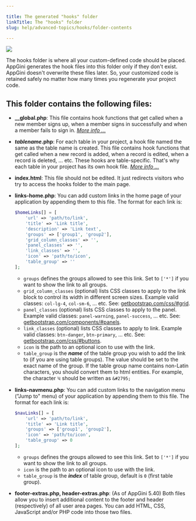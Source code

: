 ```yaml
---

title: The generated "hooks" folder
linkTitle: The "hooks" folder
slug: help/advanced-topics/hooks/folder-contents

---
```


![](https://bigprof.com/appgini/sites/default/files/hooks-folder.png)

The hooks folder is where all your custom-defined code should be placed. AppGini generates the hook files into this folder only if they don't exist. AppGini doesn't overwrite these files later. So, your customized code is retained safely no matter how many times you regenerate your project code.

## This folder contains the following files:

*   **\_\_global.php**: This file contains hook functions that get called when a new member signs up, when a member signs in successfully and when a member fails to sign in. [_More info ..._](/appgini/help/advanced-topics/hooks/global-hooks)  
      
    
*   **_tablename_.php**: For each table in your project, a hook file named the same as the table name is created. This file contains hook functions that get called when a new record is added, when a record is edited, when a record is deleted, … etc. These hooks are table-specific. That's why each table in your project has its own hook file. [_More info ..._](/appgini/help/advanced-topics/hooks/table-specific-hooks)  
      
    
*   **index.html**: This file should not be edited. It just redirects visitors who try to access the hooks folder to the main page.  
      
    
*   **links-home.php**: You can add custom links in the home page of your application by appending them to this file. The format for each link is:

	```php
	$homeLinks[] = [
		'url' => 'path/to/link', 
		'title' => 'Link title', 
		'description' => 'Link text',
		'groups' => ['group1', 'group2'],
		'grid_column_classes' => '',
		'panel_classes' => '',
		'link_classes' => '',
		'icon' => 'path/to/icon',
		'table_group' => ''
	];
	```
    *   `groups` defines the groups allowed to see this link. Set to `['*']` if you want to show the link to all groups.
    *   `grid_column_classes` (optional) lists CSS classes to apply to the link block to control its width in different screen sizes. Example valid classes: `col-lg-4`, `col-sm-6`, ... etc. See: [getbootstrap.com/css/#grid](https://getbootstrap.com/css/#grid).
    *   `panel_classes` (optional) lists CSS classes to apply to the panel. Example valid classes: `panel-warning`, `panel-success`, ... etc. See: [getbootstrap.com/components/#panels](https://getbootstrap.com/components/#panels).
    *   `link_classes` (optional) lists CSS classes to apply to link. Example valid classes: `btn-danger`, `btn-primary`, ... etc. See: [getbootstrap.com/css/#buttons](https://getbootstrap.com/css/#buttons).
    *   `icon` is the path to an optional icon to use with the link.
    *   `table_group` is the ***name*** of the table group you wish to add the link to (if you are using table groups). The value should be set to the exact name of the group. If the table group name contains non-Latin characters, you should convert them to html entities. For example, the character ૫ should be written as `&#2795;`
*   **links-navmenu.php**: You can add custom links to the navigation menu ("Jump to" menu) of your application by appending them to this file. The format for each link is:

	```php
	$navLinks[] = [
		'url' => 'path/to/link', 
		'title' => 'Link title', 
		'groups' => ['group1', 'group2'],
		'icon' => 'path/to/icon',
		'table_group' => 0
	];
	```
    *   `groups` defines the groups allowed to see this link. Set to `['*']` if you want to show the link to all groups.
    *   `icon` is the path to an optional icon to use with the link.
    *   `table_group` is the ***index*** of table group, default is `0` (first table group).
*   **footer-extras.php, header-extras.php**: (As of AppGini 5.40) Both files allow you to insert additional content to the footer and header (respectively) of all user area pages. You can add HTML, CSS, JavaScript and/or PHP code into those two files.